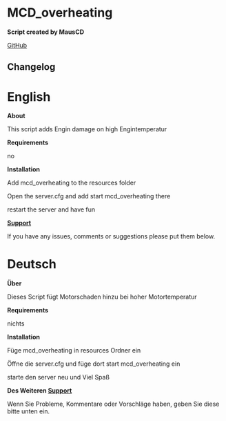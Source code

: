 # MCD_overheating

**Script created by MausCD**

[GitHub](https://github.com/MausCD)

**Changelog**
--

# English

**About**

This script adds Engin damage on high Engintemperatur
 
 **Requirements**
 
 no

 **Installation**

Add mcd_overheating to the resources folder

Open the server.cfg and add start mcd_overheating there

restart the server and have fun

**[Support](https://discord.gg/bBrSeqc52x)**

If you have any issues, comments or suggestions please put them below.


# Deutsch

**Über**

Dieses Script fügt Motorschaden hinzu bei hoher Motortemperatur

**Requirements**

nichts


**Installation**

Füge mcd_overheating in resources Ordner ein

Öffne die server.cfg und füge dort start mcd_overheating ein

starte den server neu und Viel Spaß

**Des Weiteren [Support](https://discord.gg/bBrSeqc52x)**

Wenn Sie Probleme, Kommentare oder Vorschläge haben, geben Sie diese bitte unten ein.


